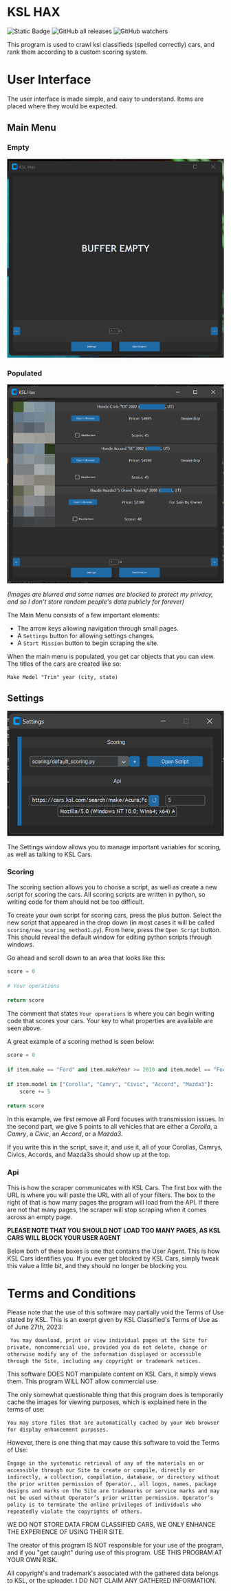 # KSL HAX
![Static Badge](https://img.shields.io/badge/version-1.2-blue)
![GitHub all releases](https://img.shields.io/github/downloads/DragonOfShuu/KSLHax/total)
![GitHub watchers](https://img.shields.io/github/watchers/DragonOfShuu/KSLHax)

This program is used to crawl ksl classifieds (spelled correctly) cars, and
rank them according to a custom scoring system. 

# User Interface
The user interface is made simple, and easy to understand. Items are placed where they would be expected.
## Main Menu
### Empty
![Main menu](assets/readme_images/MainPageBufferEmpty.png)
### Populated
![Main menu populated](assets/readme_images/MainPagePopulated.png)

*(Images are blurred and some names are blocked to protect my privacy, and so I don't store random people's data publicly for forever)*

The Main Menu consists of a few important elements:
 - The arrow keys allowing navigation through small pages.
 - A `Settings` button for allowing settings changes.
 - A `Start Mission` button to begin scraping the site.

When the main menu is populated, you get car objects that you can view. The titles of the cars are created like so:
```
Make Model "Trim" year (city, state)
```

## Settings
![Settings window](assets/readme_images/SettingsWindow.png)

The Settings window allows you to manage important variables for scoring, as well as talking to KSL Cars.

### Scoring
The scoring section allows you to choose a script, as well as create a new script for scoring the cars. All scoring scripts are written in python, so writing code for them should not be too difficult.

To create your own script for scoring cars, press the plus button. Select the new script that appeared in the drop down (in most cases it will be called `scoring/new_scoring_method1.py`). From here, press the `Open Script` button. This should reveal the default window for editing python scripts through windows.

Go ahead and scroll down to an area that looks like this:

```python
score = 0

# Your operations

return score
```

The comment that states `Your operations` is where you can begin writing code that scores your cars. Your key to what properties are available are seen above.

A great example of a scoring method is seen below:
```python
score = 0

if item.make == "Ford" and item.makeYear >= 2010 and item.model == "Focus": return

if item.model in ["Corolla", "Camry", "Civic", "Accord", "Mazda3"]:
    score += 5

return score
```

In this example, we first remove all Ford focuses with transmission issues. In the second part, we give 5 points to all vehicles that are either a *Corolla*, a *Camry*, a *Civic*, an *Accord*, or a *Mazda3*.

If you write this in the script, save it, and use it, all of your Corollas, Camrys, Civics, Accords, and Mazda3s should show up at the top.

### Api

This is how the scraper communicates with KSL Cars. The first box with the URL is where you will paste the URL with all of your filters. The box to the right of that is how many pages the program will load from the API. If there are not that many pages, the scraper will stop scraping when it comes across an empty page.

**PLEASE NOTE THAT YOU SHOULD NOT LOAD TOO MANY PAGES, AS KSL CARS WILL BLOCK YOUR USER AGENT**

Below both of these boxes is one that contains the User Agent. This is how KSL Cars identifies you. If you ever get blocked by KSL Cars, simply tweak this value a little bit, and they should no longer be blocking you.

# Terms and Conditions

Please note that the use of this software may partially void the Terms of Use stated by KSL. This is an exerpt given by KSL Classified's Terms of Use as of June 27th, 2023:

```
 You may download, print or view individual pages at the Site for private, noncommercial use, provided you do not delete, change or otherwise modify any of the information displayed or accessible through the Site, including any copyright or trademark notices.
 ```

 This software DOES NOT manipulate content on KSL Cars, it simply views them. This program WILL NOT allow commercial use.

 The only somewhat questionable thing that this program does is temporarily cache the images for viewing purposes, which is explained here in the terms of use:

 ```
 You may store files that are automatically cached by your Web browser for display enhancement purposes.
 ```

 However, there is one thing that may cause this software to void the Terms of Use:

 ```
 Engage in the systematic retrieval of any of the materials on or accessible through our Site to create or compile, directly or indirectly, a collection, compilation, database, or directory without the prior written permission of Operator., all logos, names, package designs and marks on the Site are trademarks or service marks and may not be used without Operator’s prior written permission. Operator’s policy is to terminate the online privileges of individuals who repeatedly violate the copyrights of others.
 ```

 WE DO NOT STORE DATA FROM CLASSIFIED CARS, WE ONLY ENHANCE THE EXPERIENCE OF USING THEIR SITE.

 The creator of this program IS NOT responsible for your use of the program, and if you "get caught" during use of this program. USE THIS PROGRAM AT YOUR OWN RISK. 

 All copyright's and trademark's associated with the gathered data belongs to KSL, or the uploader. I DO NOT CLAIM ANY GATHERED INFORMATION.